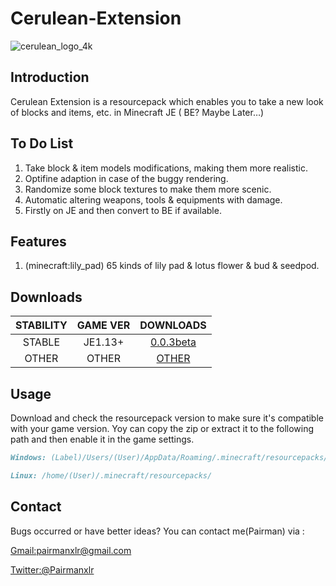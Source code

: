 # Cerulean-Extension
![cerulean_logo_4k](https://i.loli.net/2019/06/29/5d16fce62227e82458.png)
## Introduction
Cerulean Extension is a resourcepack which enables you to take a new look of blocks and items, etc. in Minecraft JE ( BE? Maybe Later…)

## To Do List
1. Take block & item models modifications, making them more realistic.
2. Optifine adaption in case of the buggy rendering.
3. Randomize some block textures to make them more scenic.
4. Automatic altering weapons, tools & equipments with damage.
5. Firstly on JE and then convert to BE if available.

## Features
1. (minecraft:lily_pad) 65 kinds of lily pad & lotus flower & bud & seedpod.
## Downloads

| STABILITY | GAME VER | DOWNLOADS |
|:----------: | :----------: | :-----------: |
| STABLE  | JE1.13+  | [0.0.3beta](https://github.com/Pairman/Cerulean-Extension/releases/download/0.0.3beta/Cerulean-Extension-0.0.3beta.zip) |
| OTHER  | OTHER  | [OTHER](https://github.com/Pairman/Cerulean-Extension/releases) |

## Usage
Download and check the resourcepack version to make sure it's compatible with your game version.
Yoy can copy the zip or extract it to the following path and then enable it in the game settings.
```markdown
Windows: (Label)/Users/(User)/AppData/Roaming/.minecraft/resourcepacks/
```
```markdown
Linux: /home/(User)/.minecraft/resourcepacks/
```

## Contact
Bugs occurred or have better ideas? You can contact me(Pairman) via :

[Gmail:pairmanxlr@gmail.com](mailto:pairmanxlr@gmail.com)

[Twitter:@Pairmanxlr](https://www.twitter.com/Pairmanxlr)

